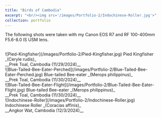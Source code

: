 ```yaml
---
title: "Birds of Cambodia"
excerpt: "<br/><img src='/images/Portfolio-2/Indochinese-Roller.jpg'>"
collection: portfolio
---
```


The following shots were taken with my Canon EOS R7 and RF 100-400mm F5.6-8.0 IS USM lens.

<br/>
![Pied-Kingfisher](/images/Portfolio-2/Pied-Kingfisher.jpg)
Pied Kingfisher _(Ceryle rudis)_ <br/> __Prek Toal, Cambodia (11/29/2024)__

<br/>
![Blue-Tailed-Bee-Eater-Perched](/images/Portfolio-2/Blue-Tailed-Bee-Eater-Perched.jpg)
Blue-tailed Bee-eater _(Merops philippinus)_ <br/> __Prek Toal, Cambodia (11/30/2024)__

<br/>
![Blue-Tailed-Bee-Eater-Flight](/images/Portfolio-2/Blue-Tailed-Bee-Eater-Flight.jpg)
Blue-tailed Bee-eater _(Merops philippinus)_ <br/> __Prek Toal, Cambodia (11/30/2024)__

<br/>
![Indochinese-Roller](/images/Portfolio-2/Indochinese-Roller.jpg)
Indochinese Roller _(Coracias affinis)_ <br/> __Angkor Wat, Cambodia (12/3/2024)__

